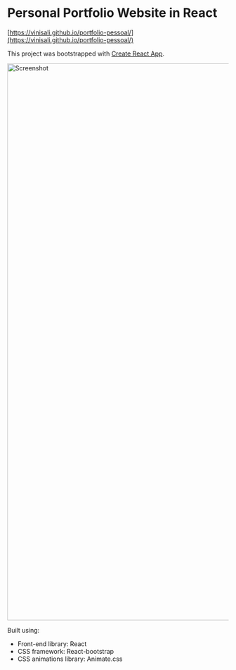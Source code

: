 # Personal Portfolio Website in React
[https://vinisali.github.io/portfolio-pessoal/](https://vinisali.github.io/portfolio-pessoal/)

This project was bootstrapped with [Create React App](https://github.com/facebook/create-react-app).

<img width="1266" alt="Screenshot" src="https://user-images.githubusercontent.com/53625462/195006111-d6b19820-0579-4da7-a0c4-4a876a9a156e.PNG">

Built using:

- Front-end library: React
- CSS framework: React-bootstrap
- CSS animations library: Animate.css
